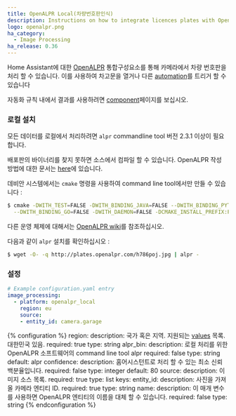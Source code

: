 ```yaml
---
title: OpenALPR Local(차량번호판인식)
description: Instructions on how to integrate licences plates with OpenALPR local into Home Assistant.
logo: openalpr.png
ha_category:
  - Image Processing
ha_release: 0.36
---
```


Home Assistant에 대한 [OpenALPR](https://www.openalpr.com/) 통합구성요소를 통해 카메라에서 차량 번호판을 처리 할 수 ​​있습니다. 이를 사용하여 차고문을 열거나 다른 [automation](/integrations/automation/)를 트리거 할 수 있습니다

자동화 규칙 내에서 결과를 사용하려면 [component](/integrations/image_processing)페이지를 보십시오.

### 로컬 설치

모든 데이터를 로컬에서 처리하려면 `alpr` commandline tool 버전 2.3.1 이상이 필요합니다.

배포판의 바이너리를 찾지 못하면 소스에서 컴파일 할 수 있습니다. 
OpenALPR 작성 방법에 대한 문서는 [here](https://github.com/openalpr/openalpr/wiki)에 있습니다.

데비안 시스템에서는 `cmake` 명령을 사용하여 command line tool에서만 만들 수 있습니다 :

```bash
$ cmake -DWITH_TEST=FALSE -DWITH_BINDING_JAVA=FALSE --DWITH_BINDING_PYTHON=FALSE \
  --DWITH_BINDING_GO=FALSE -DWITH_DAEMON=FALSE -DCMAKE_INSTALL_PREFIX:PATH=/usr ..
```

다른 운영 체제에 대해서는 [OpenALPR wiki](https://github.com/openalpr/openalpr/wiki)를 참조하십시오.

다음과 같이 `alpr` 설치를 확인하십시오 :

```bash
$ wget -O- -q http://plates.openalpr.com/h786poj.jpg | alpr -
```

### 설정

```yaml
# Example configuration.yaml entry
image_processing:
  - platform: openalpr_local
    region: eu
    source:
    - entity_id: camera.garage
```

{% configuration %}
region:
  description: 국가 혹은 지역. 지원되는 [values](https://github.com/openalpr/openalpr/tree/master/runtime_data/config) 목록. 대한민국 있음. 
  required: true
  type: string
alpr_bin:
  description: 로컬 처리를 위한 OpenALPR 소프트웨어의 command line tool alpr
  required: false
  type: string
  default: alpr
confidence:
  description: 홈어시스턴트로 처리 할 수 있는 최소 신뢰 백분율입니다.
  required: false
  type: integer
  default: 80
source:
  description: 이미지 소스 목록.
  required: true
  type: list
  keys:
    entity_id:
      description: 사진을 가져올 카메라 엔티티 ID.
      required: true
      type: string
    name:
      description: 이 매개 변수를 사용하면 OpenALPR 엔티티의 이름을 대체 할 수 있습니다.
      required: false
      type: string
{% endconfiguration %}
